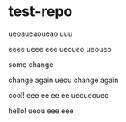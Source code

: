 # test-repo

ueoaueaoueao
uuu

eeee
ueee
eee
ueoueo
ueoueo

some change

change again
ueou
change again

cool!
eee
ee
ee
ee
ueoueoueo

hello!
ueou
eee
eee
